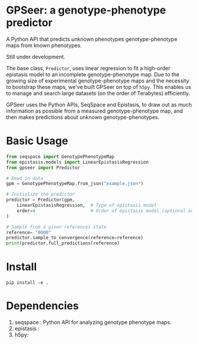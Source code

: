 # GPSeer: a genotype-phenotype predictor

A Python API that predicts unknown phenotypes genotype-phenotype maps from known phenotypes.

Still under development.

The base class, `Predictor`, uses linear regression to fit a high-order epistasis model to an incomplete genotype-phenotype map. Due to the growing size of experimental genotype-phenotype maps and the necessity to bootstrap these maps, we've built GPSeer on top of `h5py`. This enables us to manage and search large datasets (on the order of Terabytes) efficiently.

GPSeer uses the Python APIs, SeqSpace and Epistasis, to draw out as much information as possible from a measured genotype-phenotype map, and then makes predictions about unknown genotype-phenotypes.

# Basic Usage

```python
from seqspace import GenotypePhenotypeMap
from epistasis.models import LinearEpistasisRegression
from gpseer import Predictor

# Read in data
gpm = GenotypePhenotypeMap.from_json("example.json")

# Initialize the predictor
predictor = Predictor(gpm,
    LinearEpistasisRegression,  # Type of epistasis model
    order=4                     # Order of epistasis model (optional argument)
)

# Sample from a given references state
reference= "0000"
predictor.sample_to_convergence(reference=reference)
print(predictor.full_predictions(reference)
```

# Install

```
pip install -e .
```

# Dependencies

1. seqspace : Python API for analyzing genotype phenotype maps.
2. epistasis :  
3. h5py:
